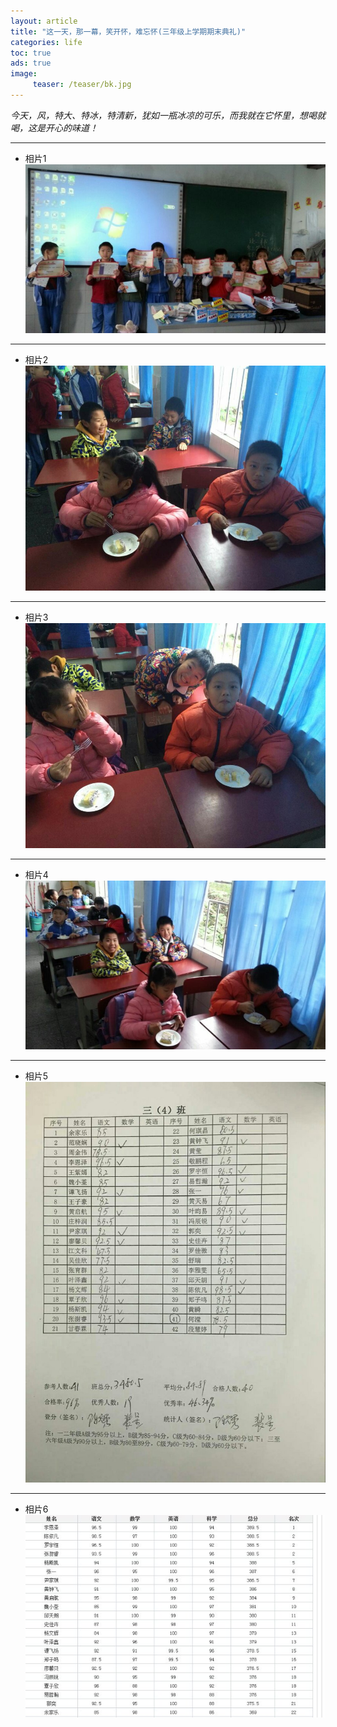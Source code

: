 ```yaml
---
layout: article
title: "这一天，那一幕，笑开怀，难忘怀(三年级上学期期末典礼)"
categories: life
toc: true
ads: true
image:
     teaser: /teaser/bk.jpg
---
```


*今天，风，特大、特冰，特清新，犹如一瓶冰凉的可乐，而我就在它怀里，想喝就喝，这是开心的味道！*

---

* 相片1
![1](/images/life/0122_7.jpg)
---

* 相片2
![2](/images/life/0122_8.jpg)
---

* 相片3
![3](/images/life/0122_9.jpg)
---

* 相片4
![4](/images/life/0122_10.jpg)
---

* 相片5
![5](/images/life/0122_11.jpg)
---

* 相片6
![6](/images/life/0122_12.jpg)
